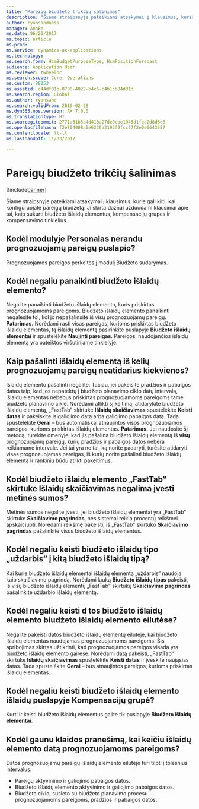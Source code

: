 ```yaml
---
title: "Pareigų biudžeto trikčių šalinimas"
description: "Šiame straipsnyje pateikiami atsakymai į klausimus, kurie gali kilti, kai konfigūruojate pareigų biudžetą. Ji skirta dažnai užduodami klausimai apie tai, kaip sukurti biudžeto išlaidų elementus, kompensacijų grupes ir kompensavimo tinklelius."
author: ryansandness
manager: AnnBe
ms.date: 06/20/2017
ms.topic: article
ms.prod: 
ms.service: dynamics-ax-applications
ms.technology: 
ms.search.form: HcmBudgetPurposeType, HcmPositionForecast
audience: Application User
ms.reviewer: twheeloc
ms.search.scope: Core, Operations
ms.custom: 88253
ms.assetid: c44df01b-8700-4022-b4c6-c4b1cb84d31d
ms.search.region: Global
ms.author: ryansand
ms.search.validFrom: 2016-02-28
ms.dyn365.ops.version: AX 7.0.0
ms.translationtype: HT
ms.sourcegitcommit: 2771a31b5a4d418a27de0ebe1945d1fed2d8d6d6
ms.openlocfilehash: f2ef04008a5e6339a2193f9fcc77f2e0e6643557
ms.contentlocale: lt-lt
ms.lasthandoff: 11/03/2017

---
```


# <a name="position-budgeting-troubleshooting"></a>Pareigų biudžeto trikčių šalinimas

[!include[banner](../includes/banner.md)]


Šiame straipsnyje pateikiami atsakymai į klausimus, kurie gali kilti, kai konfigūruojate pareigų biudžetą. Ji skirta dažnai užduodami klausimai apie tai, kaip sukurti biudžeto išlaidų elementus, kompensacijų grupes ir kompensavimo tinklelius. 

<a name="why-cant-i-find-the-forecast-position-page-in-human-resources"></a>Kodėl modulyje Personalas nerandu prognozuojamų pareigų puslapio?
---------------------------------------------------------------

Prognozuojamos pareigos perkeltos į modulį Biudžeto sudarymas.

## <a name="why-cant-i-delete-a-budget-cost-element"></a>Kodėl negaliu panaikinti biudžeto išlaidų elemento?
Negalite panaikinti biudžeto išlaidų elemento, kuris priskirtas prognozuojamoms pareigoms. Biudžeto išlaidų elemento panaikinti negalėsite tol, kol jo nepašalinsite iš visų prognozuojamų pareigų. **Patarimas.** Norėdami rasti visas pareigas, kurioms priskirtas biudžeto išlaidų elementas, tą išlaidų elementą pasirinkite puslapyje **Biudžeto išlaidų elementai** ir spustelėkite **Naujinti pareigas**. Pareigos, naudojančios išlaidų elementą yra pateiktos viršutiniame tinklelyje.

## <a name="how-can-i-remove-a-cost-element-from-multiple-forecast-positions-without-opening-each-one"></a>Kaip pašalinti išlaidų elementą iš kelių prognozuojamų pareigų neatidarius kiekvienos?
Išlaidų elemento pašalinti negalite. Tačiau, jei pakeisite pradžios ir pabaigos datas taip, kad jos nepatektų į biudžeto planavimo ciklo datų intervalą, išlaidų elementas nebebus priskirtas prognozuojamoms pareigoms tame biudžeto planavimo cikle. Norėdami atlikti šį keitimą, atidarykite biudžeto išlaidų elementą, „FastTab‟ skirtuke **Išlaidų skaičiavimas** spustelėkite **Keisti datas** ir pakeiskite įsigaliojimo datą arba galiojimo pabaigos datą. Tada spustelėkite **Gerai** – bus automatiškai atnaujintos visos prognozuojamos pareigos, kurioms priskirtas išlaidų elementas. **Patarimas.** Jei naudosite šį metodą, turėkite omenyje, kad jis pašalina biudžeto išlaidų elementą iš **visų** prognozuojamų pareigų, kurių pradžios ir pabaigos datos nebėra reikiamame intervale. Jei tai yra ne tai, ką norite padaryti, turėsite atidaryti visas prognozuojamas pareigas, iš kurių norite pašalinti biudžeto išlaidų elementą ir rankiniu būdu atlikti pakeitimus.

## <a name="why-cant-i-enter-an-annual-amount-on-the-cost-calculation-fasttab-for-the-budget-cost-element"></a>Kodėl biudžeto išlaidų elemento „FastTab‟ skirtuke Išlaidų skaičiavimas negalima įvesti metinės sumos?
Metinės sumos negalite įvesti, jei biudžeto išlaidų elementai yra „FastTab‟ skirtuke **Skaičiavimo pagrindas**, nes sistemai reikia procentų reikšmei apskaičiuoti. Norėdami reikšmę pakeisti, iš „FastTab‟ skirtuko **Skaičiavimo pagrindas** pašalinkite visus biudžeto išlaidų elementus.

## <a name="why-cant-i-change-the-budget-cost-type-from-earning-to-another-budget-cost-type"></a>Kodėl negaliu keisti biudžeto išlaidų tipo „uždarbis“ į kitą biudžeto išlaidų tipą?
Kai kurie biudžeto išlaidų elementai išlaidų elementą „uždarbis“ naudoja kaip skaičiavimo pagrindą. Norėdami lauką **Biudžeto išlaidų tipas** pakeisti, iš visų biudžeto išlaidų elementų „FastTab‟ skirtukų **Skaičiavimo pagrindas** pašalinkite uždarbio išlaidų elementą.

## <a name="why-cant-i-change-the-date-on-budget-cost-element-lines-for-a-budget-cost-element"></a>Kodėl negaliu keisti d tos biudžeto išlaidų elemento biudžeto išlaidų elemento eilutėse?
Negalite pakeisti datos biudžeto išlaidų elementų eilutėje, kai biudžeto išlaidų elementas naudojamas prognozuojamoms pareigoms. Šis apribojimas skirtas užtikrinti, kad prognozuojamos pareigos visada yra biudžeto išlaidų elemento gairėse. Norėdami datą pakeisti, „FastTab‟ skirtuke **Išlaidų skaičiavimas** spustelėkite **Keisti datas** ir įveskite naująsias datas. Tada spustelėkite **Gerai** – bus atnaujintos pareigos, kurioms priskirtas išlaidų elementas.

## <a name="why-cant-i-change-the-costs-for-a-budget-cost-element-on-the-compensation-group-page"></a>Kodėl negaliu keisti biudžeto išlaidų elemento išlaidų puslapyje Kompensacijų grupė?
Kurti ir keisti biudžeto išlaidų elementus galite tik puslapyje **Biudžeto išlaidų elementai**.

## <a name="why-do-i-receive-an-error-message-when-i-change-the-dates-for-a-cost-element-on-a-forecast-position"></a>Kodėl gaunu klaidos pranešimą, kai keičiu išlaidų elemento datą prognozuojamoms pareigoms?
Datos prognozuojamų pareigų išlaidų elemento eilutėje turi tilpti į tolesnius intervalus.

-   Pareigų aktyvinimo ir galiojimo pabaigos datos.
-   Biudžeto išlaidų elemento aktyvinimo ir galiojimo pabaigos datos.
-   Biudžeto ciklo, susieto su biudžeto planavimo procesu prognozuojamoms pareigoms, pradžios ir pabaigos datos.





